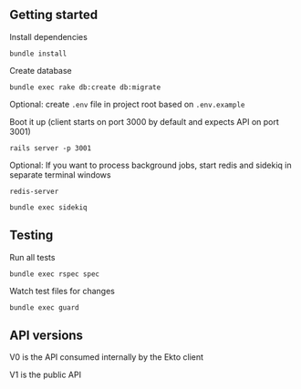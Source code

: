 ## Getting started

Install dependencies

```
bundle install
```

Create database

```
bundle exec rake db:create db:migrate
```

Optional: create `.env` file in project root based on `.env.example`

Boot it up
(client starts on port 3000 by default and expects API on port 3001)

```
rails server -p 3001
```

Optional: If you want to process background jobs, start redis and sidekiq in
separate terminal windows

```
redis-server
```

```
bundle exec sidekiq
```

## Testing

Run all tests

```
bundle exec rspec spec
```

Watch test files for changes

```
bundle exec guard
```

## API versions

V0 is the API consumed internally by the Ekto client

V1 is the public API
